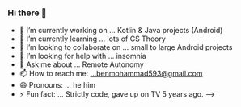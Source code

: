 ### Hi there 👋



- 🔭 I’m currently working on ... Kotlin & Java projects (Android)
- 🌱 I’m currently learning ... lots of CS Theory
- 👯 I’m looking to collaborate on ... small to large Android projects
- 🤔 I’m looking for help with ... insomnia
- 💬 Ask me about ... Remote Autonomy
- 📫 How to reach me: ...benmohammad593@gmail.com 
- 😄 Pronouns: ... he him 
- ⚡ Fun fact: ... Strictly code, gave up on TV 5 years ago.
-->
